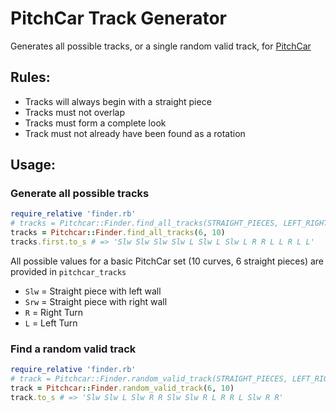 # PitchCar Track Generator

Generates all possible tracks, or a single random valid track, for
[PitchCar](https://boardgamegeek.com/boardgame/150/pitchcar)

## Rules:
* Tracks will always begin with a straight piece
* Tracks must not overlap
* Tracks must form a complete look
* Track must not already have been found as a rotation

## Usage:
### Generate all possible tracks
```ruby
require_relative 'finder.rb'
# tracks = Pitchcar::Finder.find_all_tracks(STRAIGHT_PIECES, LEFT_RIGHT_PIECES)
tracks = Pitchcar::Finder.find_all_tracks(6, 10)
tracks.first.to_s # => 'Slw Slw Slw Slw L Slw L Slw L R R L L R L L'
```

All possible values for a basic PitchCar set (10 curves, 6 straight pieces)
are provided in `pitchcar_tracks`
* `Slw` = Straight piece with left wall
* `Srw` = Straight piece with right wall
* `R` = Right Turn
* `L` = Left Turn

### Find a random valid track
```ruby
require_relative 'finder.rb'
# track = Pitchcar::Finder.random_valid_track(STRAIGHT_PIECES, LEFT_RIGHT_PIECES)
track = Pitchcar::Finder.random_valid_track(6, 10)
track.to_s # => 'Slw Slw L Slw R R Slw Slw R L R R L Slw R R'
